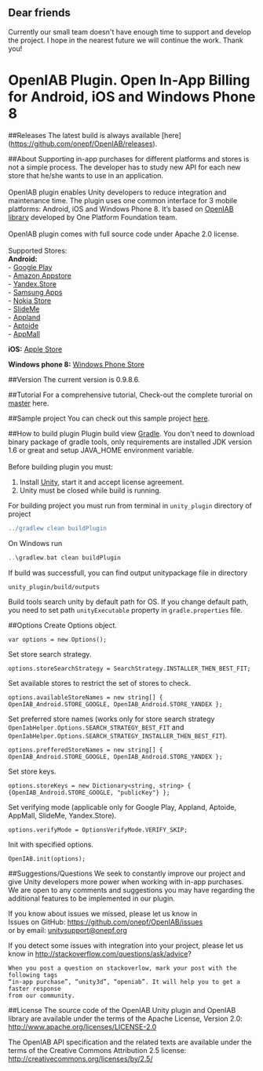 Dear friends
-------------

Currently our small team doesn't have enough time to support and develop the project. I hope in the nearest future we will continue the work.
Thank you!


OpenIAB Plugin. Open In-App Billing for Android, iOS and Windows Phone 8
====================

##Releases
The latest build is always available [here] (https://github.com/onepf/OpenIAB/releases).

##About
Supporting in-app purchases for different platforms and stores is not a simple process. The developer has to study new API for each new store that he/she wants to use in an application.<br /><br />
OpenIAB plugin enables Unity developers to reduce integration and maintenance time. The plugin uses one common interface for 3 mobile platforms: Android, iOS and Windows Phone 8. It’s based on [OpenIAB library](https://github.com/onepf/OpenIAB "OpenIAB") developed by One Platform Foundation team. <br /><br />
OpenIAB plugin comes with full source code under Apache 2.0 license.<br /><br />
Supported Stores:<br />
**Android:**<br />
    - [Google Play](https://play.google.com/store "Google Play")<br />
    - [Amazon Appstore](http://www.amazon.com/mobile-apps/b?node=2350149011 "Amazon Appstore")<br />
    - [Yandex.Store](http://store.yandex.com/ "Yandex.Store")<br />
    - [Samsung Apps](http://apps.samsung.com/earth/main/getMain.as?COUNTRY_CODE=BLR "Samsung Apps")<br />
    - [Nokia Store](http://developer.nokia.com/nokia-x/publish-your-app "Nokia Store")<br />
    - [SlideMe](http://slideme.org/ "SlideMe")<br />
    - [Appland](http://www.applandinc.com/app-store/ "Appland")<br />
    - [Aptoide](http://m.aptoide.com/ "Aptoide")<br />
    - [AppMall](http://www.openmobileww.com/#!appmall/cunq "AppMall")<br />

**iOS:**   [Apple Store](https://itunes.apple.com/en/genre/mobile-software-applications/id36?mt=8 "Apple Store")

**Windows phone 8:**   [Windows Phone Store](http://www.windowsphone.com/en-us/store "Windows Phone Store")

##Version
The current version is 0.9.8.6.

##Tutorial
For a comprehensive tutorial, Check-out the complete turorial on [master](https://github.com/onepf/OpenIAB-Unity-Plugin/blob/master/unity_plugin/unity_src/Assets/Plugins/OpenIAB_manual.pdf?raw=true) here.

##Sample project
You can check out this sample project [here](https://github.com/GrimReio/OpenIAB-sample-game).

##How to build plugin
Plugin build view [Gradle][2]. You don't need to download binary package of gradle tools, only requirements
are installed JDK version 1.6 or great and setup JAVA_HOME environment variable.<br>
<br>
Before building plugin you must: <br>
1. Install [Unity][1], start it and accept license agreement.
2. Unity must be closed while build is running.

For building project you must run from terminal in `unity_plugin` directory of project<br>
```groovy
../gradlew clean buildPlugin
```
On Windows run<br>
```groovy
..\gradlew.bat clean buildPlugin
```

If build was successfull, you can find output unitypackage file in directory<br>

`unity_plugin/build/outputs`

Build tools search unity by default path for OS. If you change default path, you need to set
path `unityExecutable` property  in `gradle.properties` file. 

[1]: https://unity3d.com/unity/download
[2]: http://www.gradle.org

##Options
Create Options object.
```
var options = new Options();
```

Set store search strategy.
```
options.storeSearchStrategy = SearchStrategy.INSTALLER_THEN_BEST_FIT;
```

Set available stores to restrict the set of stores to check.
```
options.availableStoreNames = new string[] { OpenIAB_Android.STORE_GOOGLE, OpenIAB_Android.STORE_YANDEX };
```

Set preferred store names (works only for store search strategy ```OpenIabHelper.Options.SEARCH_STRATEGY_BEST_FIT``` and ```OpenIabHelper.Options.SEARCH_STRATEGY_INSTALLER_THEN_BEST_FIT```).
```
options.prefferedStoreNames = new string[] { OpenIAB_Android.STORE_GOOGLE, OpenIAB_Android.STORE_YANDEX };
```

Set store keys.
```
options.storeKeys = new Dictionary<string, string> { {OpenIAB_Android.STORE_GOOGLE, "publicKey"} };
```

Set verifying mode (applicable only for Google Play, Appland, Aptoide, AppMall, SlideMe, Yandex.Store).
```
options.verifyMode = OptionsVerifyMode.VERIFY_SKIP;
```

Init with specified options.
```
OpenIAB.init(options);
```

##Suggestions/Questions
We seek to constantly improve our project and give Unity developers more power when working with in-app purchases. We are open to any comments and suggestions you may have regarding the additional features to be implemented in our plugin.

If you know about issues we missed, please let us know in  
	Issues on GitHub: https://github.com/onepf/OpenIAB/issues<br />
or       by email: unitysupport@onepf.org

If you detect some issues with integration into your project, please let us know in 
	http://stackoverflow.com/questions/ask/advice?
	
```
When you post a question on stackoverlow, mark your post with the following tags
“in-app purchase”, “unity3d”, “openiab”. It will help you to get a faster response
from our community.
```

##License
The source code of the OpenIAB Unity plugin and OpenIAB library are available under the terms of the Apache License, Version 2.0:
http://www.apache.org/licenses/LICENSE-2.0

The OpenIAB API specification and the related texts are available under the terms of the Creative Commons Attribution 2.5 license:
http://creativecommons.org/licenses/by/2.5/

	
